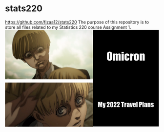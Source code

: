 # stats220
https://github.com/fizaa12/stats220
The purpose of this repository is to store all files related to my Statistics 220 course Assignment 1.
![](my_meme.png)
